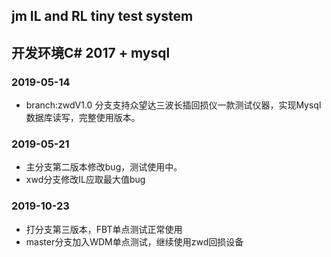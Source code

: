 
## jm IL and RL tiny test system
## 开发环境C# 2017 + mysql
### 2019-05-14 
* branch:zwdV1.0 分支支持众望达三波长插回损仪一款测试仪器，实现Mysql数据库读写，完整使用版本。

### 2019-05-21
* 主分支第二版本修改bug，测试使用中。
* xwd分支修改IL应取最大值bug

### 2019-10-23
* 打分支第三版本，FBT单点测试正常使用
* master分支加入WDM单点测试，继续使用zwd回损设备

